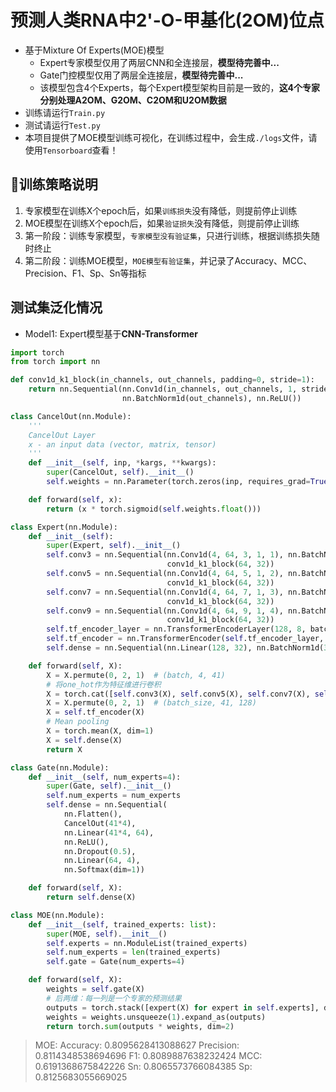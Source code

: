 # 预测人类RNA中2'-O-甲基化(2OM)位点

- 基于Mixture Of Experts(MOE)模型
  - Expert专家模型仅用了两层CNN和全连接层，**模型待完善中...**
  - Gate门控模型仅用了两层全连接层，**模型待完善中...**
  - 该模型包含4个Experts，每个Expert模型架构目前是一致的，**这4个专家分别处理A2OM、G2OM、C2OM和U2OM数据**
- 训练请运行`Train.py`
- 测试请运行`Test.py`
- 本项目提供了MOE模型训练可视化，在训练过程中，会生成`./logs`文件，请使用`Tensorboard`查看！

## 🎨训练策略说明

1. 专家模型在训练X个epoch后，如果`训练损失`没有降低，则提前停止训练
2. MOE模型在训练X个epoch后，如果`验证损失`没有降低，则提前停止训练
3. 第一阶段：训练专家模型，`专家模型没有验证集`，只进行训练，根据训练损失随时终止
4. 第二阶段：训练MOE模型，`MOE模型有验证集`，并记录了Accuracy、MCC、Precision、F1、Sp、Sn等指标

## 测试集泛化情况

- Model1: Expert模型基于**CNN-Transformer**

```python
import torch
from torch import nn

def conv1d_k1_block(in_channels, out_channels, padding=0, stride=1):
    return nn.Sequential(nn.Conv1d(in_channels, out_channels, 1, stride, padding),
                         nn.BatchNorm1d(out_channels), nn.ReLU())

class CancelOut(nn.Module):
    '''
    CancelOut Layer
    x - an input data (vector, matrix, tensor)
    '''
    def __init__(self, inp, *kargs, **kwargs):
        super(CancelOut, self).__init__()
        self.weights = nn.Parameter(torch.zeros(inp, requires_grad=True) + 4)

    def forward(self, x):
        return (x * torch.sigmoid(self.weights.float()))

class Expert(nn.Module):
    def __init__(self):
        super(Expert, self).__init__()
        self.conv3 = nn.Sequential(nn.Conv1d(4, 64, 3, 1, 1), nn.BatchNorm1d(64), nn.ReLU(),
                                   conv1d_k1_block(64, 32))
        self.conv5 = nn.Sequential(nn.Conv1d(4, 64, 5, 1, 2), nn.BatchNorm1d(64), nn.ReLU(),
                                   conv1d_k1_block(64, 32))
        self.conv7 = nn.Sequential(nn.Conv1d(4, 64, 7, 1, 3), nn.BatchNorm1d(64), nn.ReLU(),
                                   conv1d_k1_block(64, 32))
        self.conv9 = nn.Sequential(nn.Conv1d(4, 64, 9, 1, 4), nn.BatchNorm1d(64), nn.ReLU(),
                                   conv1d_k1_block(64, 32))
        self.tf_encoder_layer = nn.TransformerEncoderLayer(128, 8, batch_first=True)
        self.tf_encoder = nn.TransformerEncoder(self.tf_encoder_layer, 3)
        self.dense = nn.Sequential(nn.Linear(128, 32), nn.BatchNorm1d(32), nn.ReLU(), nn.Linear(32, 2))

    def forward(self, X):
        X = X.permute(0, 2, 1)  # (batch, 4, 41)
        # 将one_hot作为特征维进行卷积
        X = torch.cat([self.conv3(X), self.conv5(X), self.conv7(X), self.conv9(X)], dim=1)  # (batch, 128, 41)
        X = X.permute(0, 2, 1)  # (batch_size, 41, 128)
        X = self.tf_encoder(X)
        # Mean pooling
        X = torch.mean(X, dim=1)
        X = self.dense(X)
        return X

class Gate(nn.Module):
    def __init__(self, num_experts=4):
        super(Gate, self).__init__()
        self.num_experts = num_experts
        self.dense = nn.Sequential(
            nn.Flatten(),
            CancelOut(41*4),
            nn.Linear(41*4, 64),
            nn.ReLU(),
            nn.Dropout(0.5),
            nn.Linear(64, 4),
            nn.Softmax(dim=1))

    def forward(self, X):
        return self.dense(X)

class MOE(nn.Module):
    def __init__(self, trained_experts: list):
        super(MOE, self).__init__()
        self.experts = nn.ModuleList(trained_experts)
        self.num_experts = len(trained_experts)
        self.gate = Gate(num_experts=4)

    def forward(self, X):
        weights = self.gate(X)
        # 后两维：每一列是一个专家的预测结果
        outputs = torch.stack([expert(X) for expert in self.experts], dim=2)
        weights = weights.unsqueeze(1).expand_as(outputs)
        return torch.sum(outputs * weights, dim=2)
```

> MOE:
> Accuracy: 0.8095628413088627
> Precision: 0.8114348538694696
> F1: 0.8089887638232424
> MCC: 0.6191368675842226
> Sn: 0.8065573766084385
> Sp: 0.8125683055669025

